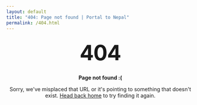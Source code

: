 ```yaml
---
layout: default
title: "404: Page not found | Portal to Nepal"
permalink: /404.html
---
```


<style type="text/css" media="screen">
  .container {
    margin: 10px auto;
    max-width: 600px;
    text-align: center;
  }
  h1 {
    margin: 30px 0;
    font-size: 4em;
    line-height: 1;
    letter-spacing: -1px;
  }
</style>

<div class="container">
  <h1>404</h1>

  <p><strong>Page not found :(</strong></p>
  <p>Sorry, we've misplaced that URL or it's pointing to something that doesn't exist. <a href="{{"/" | relative_url }}"> Head back home</a> to try finding it again.</p>
</div>